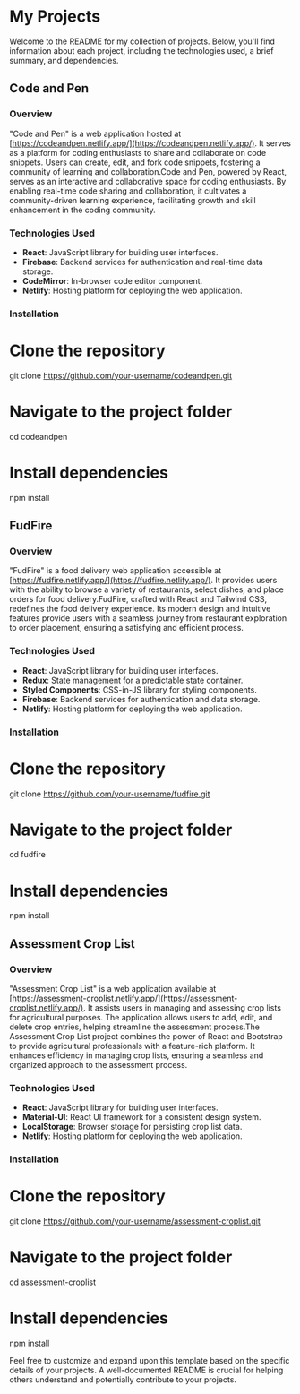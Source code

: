 # My Projects

Welcome to the README for my collection of projects. Below, you'll find information about each project, including the technologies used, a brief summary, and dependencies.

## Code and Pen

### Overview

"Code and Pen" is a web application hosted at [https://codeandpen.netlify.app/](https://codeandpen.netlify.app/). It serves as a platform for coding enthusiasts to share and collaborate on code snippets. Users can create, edit, and fork code snippets, fostering a community of learning and collaboration.Code and Pen, powered by React, serves as an interactive and collaborative space for coding enthusiasts. By enabling real-time code sharing and collaboration, it cultivates a community-driven learning experience, facilitating growth and skill enhancement in the coding community.

### Technologies Used

- **React**: JavaScript library for building user interfaces.
- **Firebase**: Backend services for authentication and real-time data storage.
- **CodeMirror**: In-browser code editor component.
- **Netlify**: Hosting platform for deploying the web application.


### Installation

# Clone the repository
git clone https://github.com/your-username/codeandpen.git

# Navigate to the project folder
cd codeandpen

# Install dependencies
npm install




## FudFire

### Overview

"FudFire" is a food delivery web application accessible at [https://fudfire.netlify.app/](https://fudfire.netlify.app/). It provides users with the ability to browse a variety of restaurants, select dishes, and place orders for food delivery.FudFire, crafted with React and Tailwind CSS, redefines the food delivery experience. Its modern design and intuitive features provide users with a seamless journey from restaurant exploration to order placement, ensuring a satisfying and efficient process.

### Technologies Used

- **React**: JavaScript library for building user interfaces.
- **Redux**: State management for a predictable state container.
- **Styled Components**: CSS-in-JS library for styling components.
- **Firebase**: Backend services for authentication and data storage.
- **Netlify**: Hosting platform for deploying the web application.


### Installation
  # Clone the repository
 git clone https://github.com/your-username/fudfire.git

# Navigate to the project folder
cd fudfire

# Install dependencies
npm install




## Assessment Crop List

### Overview

"Assessment Crop List" is a web application available at [https://assessment-croplist.netlify.app/](https://assessment-croplist.netlify.app/). It assists users in managing and assessing crop lists for agricultural purposes. The application allows users to add, edit, and delete crop entries, helping streamline the assessment process.The Assessment Crop List project combines the power of React and Bootstrap to provide agricultural professionals with a feature-rich platform. It enhances efficiency in managing crop lists, ensuring a seamless and organized approach to the assessment process.

### Technologies Used

- **React**: JavaScript library for building user interfaces.
- **Material-UI**: React UI framework for a consistent design system.
- **LocalStorage**: Browser storage for persisting crop list data.
- **Netlify**: Hosting platform for deploying the web application.

### Installation

# Clone the repository
git clone https://github.com/your-username/assessment-croplist.git

# Navigate to the project folder
cd assessment-croplist

# Install dependencies
npm install




Feel free to customize and expand upon this template based on the specific details of your projects. A well-documented README is crucial for helping others understand and potentially contribute to your projects.

